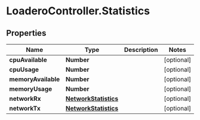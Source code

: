 # LoaderoController.Statistics

## Properties
Name | Type | Description | Notes
------------ | ------------- | ------------- | -------------
**cpuAvailable** | **Number** |  | [optional] 
**cpuUsage** | **Number** |  | [optional] 
**memoryAvailable** | **Number** |  | [optional] 
**memoryUsage** | **Number** |  | [optional] 
**networkRx** | [**NetworkStatistics**](NetworkStatistics.md) |  | [optional] 
**networkTx** | [**NetworkStatistics**](NetworkStatistics.md) |  | [optional] 


